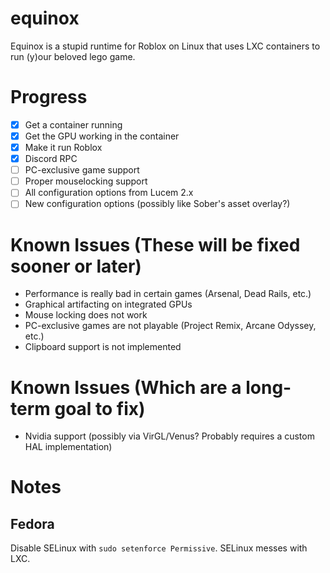 # equinox
Equinox is a stupid runtime for Roblox on Linux that uses LXC containers to run (y)our beloved lego game.

# Progress
- [X] Get a container running
- [X] Get the GPU working in the container
- [X] Make it run Roblox
- [X] Discord RPC
- [ ] PC-exclusive game support
- [ ] Proper mouselocking support
- [ ] All configuration options from Lucem 2.x
- [ ] New configuration options (possibly like Sober's asset overlay?)

# Known Issues (These will be fixed sooner or later)
- Performance is really bad in certain games (Arsenal, Dead Rails, etc.)
- Graphical artifacting on integrated GPUs
- Mouse locking does not work
- PC-exclusive games are not playable (Project Remix, Arcane Odyssey, etc.)
- Clipboard support is not implemented

# Known Issues (Which are a long-term goal to fix)
- Nvidia support (possibly via VirGL/Venus? Probably requires a custom HAL implementation)

# Notes
## Fedora
Disable SELinux with `sudo setenforce Permissive`. SELinux messes with LXC.
